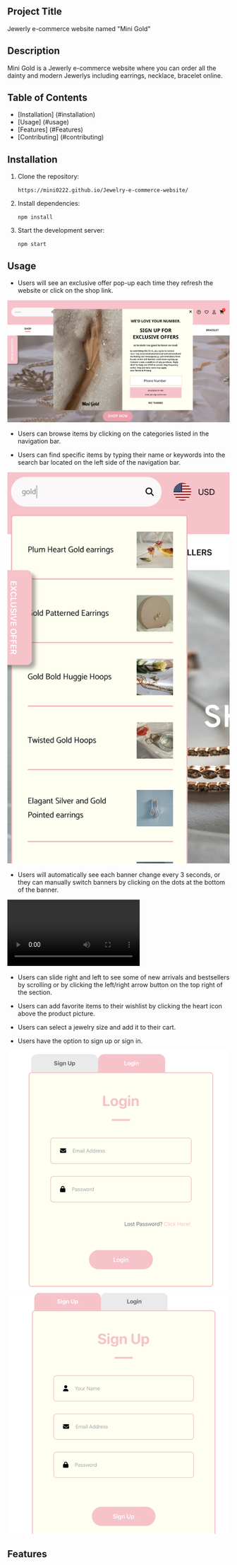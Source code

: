 ## Project Title
Jewerly e-commerce website named "Mini Gold"

## Description
Mini Gold is a Jewerly e-commerce website where you can order all the dainty and modern Jewerlys including earrings, necklace, bracelet online.

## Table of Contents
- [Installation] (#installation)
- [Usage] (#usage)
- [Features] (#Features)
- [Contributing] (#contributing)

## Installation
1. Clone the repository:
   ```
   https://mini0222.github.io/Jewelry-e-commerce-website/
   ```
   
2. Install dependencies:
   ```
   npm install
   ```
   
3. Start the development server:
   ```
   npm start
   ```

## Usage

- Users will see an exclusive offer pop-up each time they refresh the website or click on the shop link.

![Alt text](1.png)

- Users can browse items by clicking on the categories listed in the navigation bar.

- Users can find specific items by typing their name or keywords into the search bar located on the left side of the navigation bar.

![Alt text](3.png)
  
- Users will automatically see each banner change every 3 seconds, or they can manually switch banners by clicking on the dots at the bottom of the banner.

![Alt text](4.mov)

- Users can slide right and left to see some of new arrivals and bestsellers by scrolling or by clicking the left/right arrow button on the top right of the section.

- Users can add favorite items to their wishlist by clicking the heart icon above the product picture.

- Users can select a jewelry size and add it to their cart.

- Users have the option to sign up or sign in.

![Alt text](8.png)
![Alt text](9.png)

  
## Features



